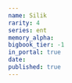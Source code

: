 ```yaml
---
name: Silik
rarity: 4
series: ent
memory_alpha:
bigbook_tier: -1
in_portal: true
date:
published: true
---
```



